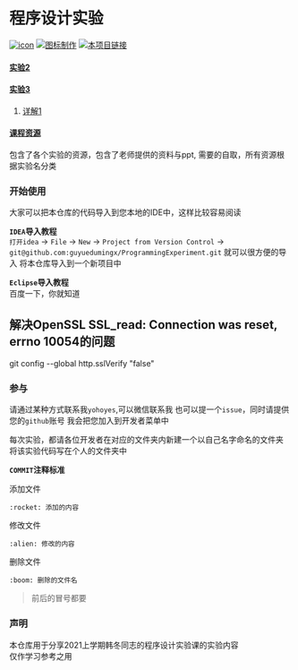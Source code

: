 # 程序设计实验  
[![icon](https://img.shields.io/badge/%E6%95%B0%E6%8D%AE%E7%BB%93%E6%9E%84-DataStruct-informational)](https://github.com/guyuedumingx/DataStruct)
[![图标制作](https://img.shields.io/badge/%E5%9B%BE%E6%A0%87%E5%88%B6%E4%BD%9C-shields-orange)](https://shields.io)
[![本项目链接](https://img.shields.io/badge/%E6%9C%AC%E9%A1%B9%E7%9B%AE%E9%93%BE%E6%8E%A5-ProgrammingExperiments-orange)](https://github.com/guyuedumingx/ProgrammingExperiment)

#### [实验2](./src/main/java/experiment2)
#### [实验3](./src/main/java/experiment3)
1. [详解1](./src/main/java/experiment3/ww/README.md)  

#### [课程资源](./src/main/resources)  
包含了各个实验的资源，包含了老师提供的资料与ppt, 需要的自取，所有资源根据实验名分类  

### 开始使用  
大家可以把本仓库的代码导入到您本地的IDE中，这样比较容易阅读  

**`IDEA`导入教程**  
`打开idea` -> `File` -> `New` -> `Project from Version Control` ->
`git@github.com:guyuedumingx/ProgrammingExperiment.git` 就可以很方便的导入
将本仓库导入到一个新项目中  

**`Eclipse`导入教程**  
百度一下，你就知道  

## 解决OpenSSL SSL_read: Connection was reset, errno 10054的问题
git config --global http.sslVerify "false"

### 参与  
请通过某种方式联系我`yohoyes`,可以微信联系我
也可以提一个`issue`，同时请提供您的`github`账号
我会把您加入到开发者菜单中  

每次实验，都请各位开发者在对应的文件夹内新建一个以自己名字命名的文件夹
将该实验代码写在个人的文件夹中  

**`COMMIT`注释标准**  

添加文件  
```
:rocket: 添加的内容
```

修改文件  
```
:alien: 修改的内容
```

删除文件  
``` 
:boom: 删除的文件名
```

> 前后的冒号都要  


### 声明  
本仓库用于分享2021上学期韩冬同志的程序设计实验课的实验内容  
仅作学习参考之用   


